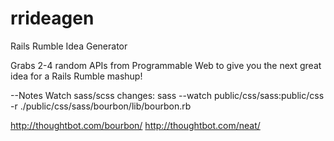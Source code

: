 rrideagen
=========

Rails Rumble Idea Generator

Grabs 2-4 random APIs from Programmable Web to give you the next great idea for a Rails Rumble mashup!

--Notes
Watch sass/scss changes:
sass --watch public/css/sass:public/css -r ./public/css/sass/bourbon/lib/bourbon.rb

http://thoughtbot.com/bourbon/
http://thoughtbot.com/neat/